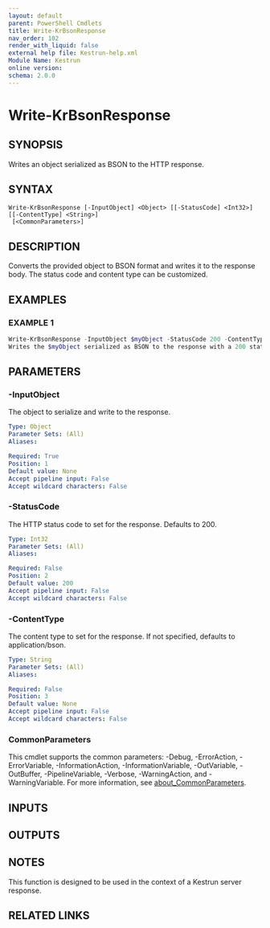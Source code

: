 ```yaml
---
layout: default
parent: PowerShell Cmdlets
title: Write-KrBsonResponse
nav_order: 102
render_with_liquid: false
external help file: Kestrun-help.xml
Module Name: Kestrun
online version:
schema: 2.0.0
---
```


# Write-KrBsonResponse

## SYNOPSIS
Writes an object serialized as BSON to the HTTP response.

## SYNTAX

```
Write-KrBsonResponse [-InputObject] <Object> [[-StatusCode] <Int32>] [[-ContentType] <String>]
 [<CommonParameters>]
```

## DESCRIPTION
Converts the provided object to BSON format and writes it to the response body.
The status code and content type can be customized.

## EXAMPLES

### EXAMPLE 1
```powershell
Write-KrBsonResponse -InputObject $myObject -StatusCode 200 -ContentType "application/bson"
Writes the $myObject serialized as BSON to the response with a 200 status code and content type "application/bson".
```

## PARAMETERS

### -InputObject
The object to serialize and write to the response.

```yaml
Type: Object
Parameter Sets: (All)
Aliases:

Required: True
Position: 1
Default value: None
Accept pipeline input: False
Accept wildcard characters: False
```

### -StatusCode
The HTTP status code to set for the response.
Defaults to 200.

```yaml
Type: Int32
Parameter Sets: (All)
Aliases:

Required: False
Position: 2
Default value: 200
Accept pipeline input: False
Accept wildcard characters: False
```

### -ContentType
The content type to set for the response.
If not specified, defaults to application/bson.

```yaml
Type: String
Parameter Sets: (All)
Aliases:

Required: False
Position: 3
Default value: None
Accept pipeline input: False
Accept wildcard characters: False
```

### CommonParameters
This cmdlet supports the common parameters: -Debug, -ErrorAction, -ErrorVariable, -InformationAction, -InformationVariable, -OutVariable, -OutBuffer, -PipelineVariable, -Verbose, -WarningAction, and -WarningVariable. For more information, see [about_CommonParameters](http://go.microsoft.com/fwlink/?LinkID=113216).

## INPUTS

## OUTPUTS

## NOTES
This function is designed to be used in the context of a Kestrun server response.

## RELATED LINKS
